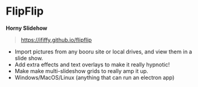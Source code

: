 # FlipFlip
**Horny Slidehow**

> https://ififfy.github.io/flipflip

  - Import pictures from any booru site or local drives, and view them in a slide show.
  - Add extra effects and text overlays to make it really hypnotic!
  - Make make multi-slideshow grids to really amp it up.
  - Windows/MacOS/Linux (anything that can run an electron app)
